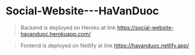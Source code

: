 # Social-Website---HaVanDuoc

> Backend is deployed on Heroku at link https://social-website-havanduoc.herokuapp.com/

> Fontend is deployed on Netlify at link https://havanduoc.netlify.app/
